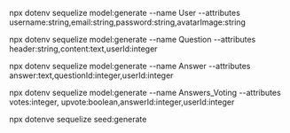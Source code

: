npx dotenv sequelize model:generate --name User --attributes username:string,email:string,password:string,avatarImage:string

npx dotenv sequelize model:generate --name Question --attributes header:string,content:text,userId:integer

npx dotenv sequelize model:generate --name Answer --attributes answer:text,questionId:integer,userId:integer

npx dotenv sequelize model:generate --name Answers_Voting --attributes votes:integer, upvote:boolean,answerId:integer,userId:integer

npx dotenve sequelize seed:generate